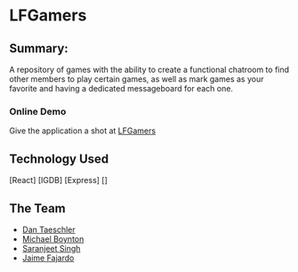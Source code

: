 # LFGamers

## Summary:
A repository of games with the ability to create a functional chatroom to find other members to play certain games, as well as mark games as your favorite and having a dedicated messageboard for each one.

### Online Demo
Give the application a shot at [LFGamers](LFGamers.herokuapp.com)

## Technology Used

[React]
[IGDB]
[Express]
[]

## The Team
- [Dan Taeschler](https://github.com/taesch124/)
- [Michael Boynton](https://github.com/Badger-MchlB)
- [Saranjeet Singh](https://github.com/SaranjeetSingh)
- [Jaime Fajardo](https://github.com/JAIME-FAJARDO)